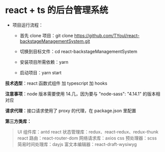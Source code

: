 # react + ts 的后台管理系统

- 项目运行流程：

  - 首先 clone 项目：git clone https://github.com/TYoul/react-backstageManagementSystem.git

  - 切换到目标文件：cd react-backstageManagementSystem

  - 安装项目所需依赖：yarn

  - 启动项目：yarn start

**技术选型**：react 函数式组件 加 typescript 加 hooks

**注意事项**：node 版本需要使用 14.几，因为要与 "node-sass": "4.14.1" 的版本相对应

**请求代理**：接口请求使用了 proxy 的代理，在 package.json 里配置

**第三方类库：**

> UI 组件库：antd
> react 状态管理库：redux、react-redux、redux-thunk
> react 路由：react-router-dom
> 网络请求库：axios
> css 预处理器：scss
> 简易时间处理库：dayjs
> 富文本编辑器：react-draft-wysiwyg
